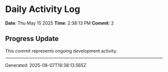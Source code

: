 # Daily Activity Log

**Date**: Thu May 15 2025
**Time**: 2:38:13 PM
**Commit**: 2

## Progress Update

This commit represents ongoing development activity.

---
Generated: 2025-08-07T19:38:13.565Z
